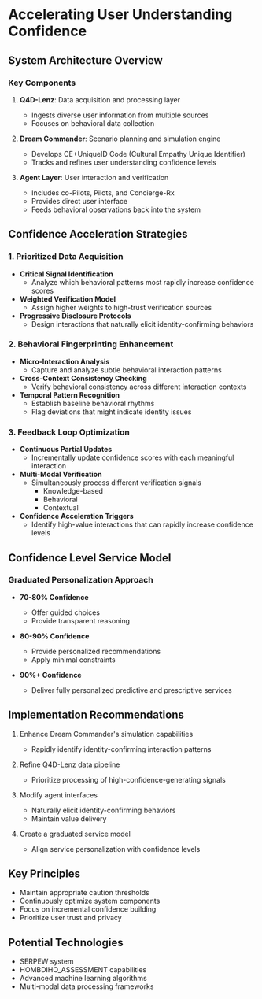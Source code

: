 # Accelerating User Understanding Confidence

## System Architecture Overview

### Key Components
1. **Q4D-Lenz**: Data acquisition and processing layer
   - Ingests diverse user information from multiple sources
   - Focuses on behavioral data collection

2. **Dream Commander**: Scenario planning and simulation engine
   - Develops CE+UniqueID Code (Cultural Empathy Unique Identifier)
   - Tracks and refines user understanding confidence levels

3. **Agent Layer**: User interaction and verification
   - Includes co-Pilots, Pilots, and Concierge-Rx
   - Provides direct user interface
   - Feeds behavioral observations back into the system

## Confidence Acceleration Strategies

### 1. Prioritized Data Acquisition
- **Critical Signal Identification**
  - Analyze which behavioral patterns most rapidly increase confidence scores
- **Weighted Verification Model**
  - Assign higher weights to high-trust verification sources
- **Progressive Disclosure Protocols**
  - Design interactions that naturally elicit identity-confirming behaviors

### 2. Behavioral Fingerprinting Enhancement
- **Micro-Interaction Analysis**
  - Capture and analyze subtle behavioral interaction patterns
- **Cross-Context Consistency Checking**
  - Verify behavioral consistency across different interaction contexts
- **Temporal Pattern Recognition**
  - Establish baseline behavioral rhythms
  - Flag deviations that might indicate identity issues

### 3. Feedback Loop Optimization
- **Continuous Partial Updates**
  - Incrementally update confidence scores with each meaningful interaction
- **Multi-Modal Verification**
  - Simultaneously process different verification signals
    - Knowledge-based
    - Behavioral
    - Contextual
- **Confidence Acceleration Triggers**
  - Identify high-value interactions that can rapidly increase confidence levels

## Confidence Level Service Model

### Graduated Personalization Approach
- **70-80% Confidence**
  - Offer guided choices
  - Provide transparent reasoning

- **80-90% Confidence**
  - Provide personalized recommendations
  - Apply minimal constraints

- **90%+ Confidence**
  - Deliver fully personalized predictive and prescriptive services

## Implementation Recommendations

1. Enhance Dream Commander's simulation capabilities
   - Rapidly identify identity-confirming interaction patterns

2. Refine Q4D-Lenz data pipeline
   - Prioritize processing of high-confidence-generating signals

3. Modify agent interfaces
   - Naturally elicit identity-confirming behaviors
   - Maintain value delivery

4. Create a graduated service model
   - Align service personalization with confidence levels

## Key Principles
- Maintain appropriate caution thresholds
- Continuously optimize system components
- Focus on incremental confidence building
- Prioritize user trust and privacy

## Potential Technologies
- SERPEW system
- HOMBDIHO_ASSESSMENT capabilities
- Advanced machine learning algorithms
- Multi-modal data processing frameworks
